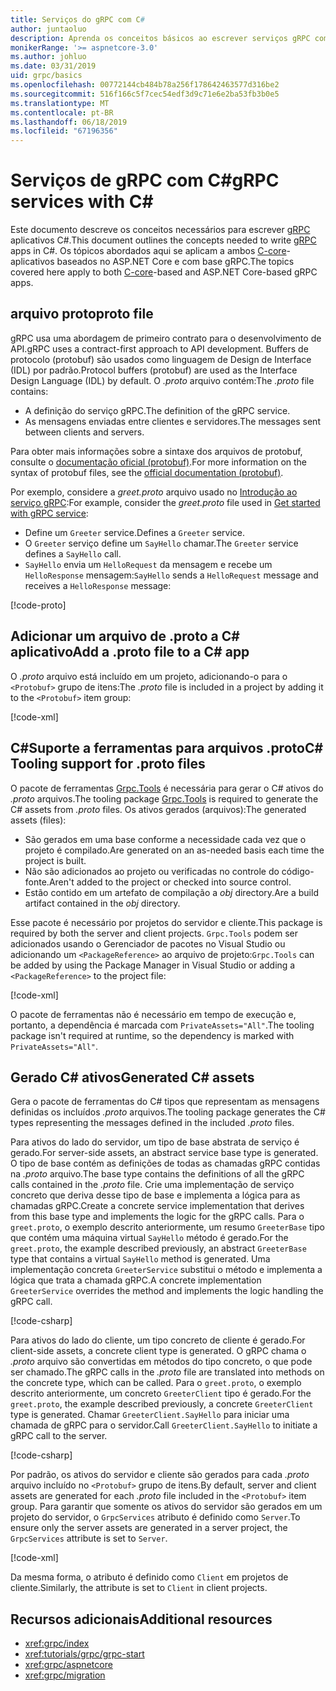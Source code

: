 ```yaml
---
title: Serviços do gRPC com C#
author: juntaoluo
description: Aprenda os conceitos básicos ao escrever serviços gRPC com C#.
monikerRange: '>= aspnetcore-3.0'
ms.author: johluo
ms.date: 03/31/2019
uid: grpc/basics
ms.openlocfilehash: 00772144cb484b78a256f178642463577d316be2
ms.sourcegitcommit: 516f166c5f7cec54edf3d9c71e6e2ba53fb3b0e5
ms.translationtype: MT
ms.contentlocale: pt-BR
ms.lasthandoff: 06/18/2019
ms.locfileid: "67196356"
---
```

# <a name="grpc-services-with-c"></a><span data-ttu-id="429fc-103">Serviços de gRPC com C\#</span><span class="sxs-lookup"><span data-stu-id="429fc-103">gRPC services with C\#</span></span>

<span data-ttu-id="429fc-104">Este documento descreve os conceitos necessários para escrever [gRPC](https://grpc.io/docs/guides/) aplicativos C#.</span><span class="sxs-lookup"><span data-stu-id="429fc-104">This document outlines the concepts needed to write [gRPC](https://grpc.io/docs/guides/) apps in C#.</span></span> <span data-ttu-id="429fc-105">Os tópicos abordados aqui se aplicam a ambos [C-core](https://grpc.io/blog/grpc-stacks)-aplicativos baseados no ASP.NET Core e com base gRPC.</span><span class="sxs-lookup"><span data-stu-id="429fc-105">The topics covered here apply to both [C-core](https://grpc.io/blog/grpc-stacks)-based and ASP.NET Core-based gRPC apps.</span></span>

## <a name="proto-file"></a><span data-ttu-id="429fc-106">arquivo proto</span><span class="sxs-lookup"><span data-stu-id="429fc-106">proto file</span></span>

<span data-ttu-id="429fc-107">gRPC usa uma abordagem de primeiro contrato para o desenvolvimento de API.</span><span class="sxs-lookup"><span data-stu-id="429fc-107">gRPC uses a contract-first approach to API development.</span></span> <span data-ttu-id="429fc-108">Buffers de protocolo (protobuf) são usados como linguagem de Design de Interface (IDL) por padrão.</span><span class="sxs-lookup"><span data-stu-id="429fc-108">Protocol buffers (protobuf) are used as the Interface Design Language (IDL) by default.</span></span> <span data-ttu-id="429fc-109">O *.proto* arquivo contém:</span><span class="sxs-lookup"><span data-stu-id="429fc-109">The *.proto* file contains:</span></span>

* <span data-ttu-id="429fc-110">A definição do serviço gRPC.</span><span class="sxs-lookup"><span data-stu-id="429fc-110">The definition of the gRPC service.</span></span>
* <span data-ttu-id="429fc-111">As mensagens enviadas entre clientes e servidores.</span><span class="sxs-lookup"><span data-stu-id="429fc-111">The messages sent between clients and servers.</span></span>

<span data-ttu-id="429fc-112">Para obter mais informações sobre a sintaxe dos arquivos de protobuf, consulte o [documentação oficial (protobuf)](https://developers.google.com/protocol-buffers/docs/proto3).</span><span class="sxs-lookup"><span data-stu-id="429fc-112">For more information on the syntax of protobuf files, see the [official documentation (protobuf)](https://developers.google.com/protocol-buffers/docs/proto3).</span></span>

<span data-ttu-id="429fc-113">Por exemplo, considere a *greet.proto* arquivo usado no [Introdução ao serviço gRPC](xref:tutorials/grpc/grpc-start):</span><span class="sxs-lookup"><span data-stu-id="429fc-113">For example, consider the *greet.proto* file used in [Get started with gRPC service](xref:tutorials/grpc/grpc-start):</span></span>

* <span data-ttu-id="429fc-114">Define um `Greeter` service.</span><span class="sxs-lookup"><span data-stu-id="429fc-114">Defines a `Greeter` service.</span></span>
* <span data-ttu-id="429fc-115">O `Greeter` serviço define um `SayHello` chamar.</span><span class="sxs-lookup"><span data-stu-id="429fc-115">The `Greeter` service defines a `SayHello` call.</span></span>
* <span data-ttu-id="429fc-116">`SayHello` envia um `HelloRequest` da mensagem e recebe um `HelloResponse` mensagem:</span><span class="sxs-lookup"><span data-stu-id="429fc-116">`SayHello` sends a `HelloRequest` message and receives a `HelloResponse` message:</span></span>

[!code-proto[](~/tutorials//grpc/grpc-start/sample/GrpcGreeter/Protos/greet.proto)]

## <a name="add-a-proto-file-to-a-c-app"></a><span data-ttu-id="429fc-117">Adicionar um arquivo de .proto a C\# aplicativo</span><span class="sxs-lookup"><span data-stu-id="429fc-117">Add a .proto file to a C\# app</span></span>

<span data-ttu-id="429fc-118">O *.proto* arquivo está incluído em um projeto, adicionando-o para o `<Protobuf>` grupo de itens:</span><span class="sxs-lookup"><span data-stu-id="429fc-118">The *.proto* file is included in a project by adding it to the `<Protobuf>` item group:</span></span>

[!code-xml[](~/tutorials/grpc/grpc-start/sample/GrpcGreeter/GrpcGreeter.csproj?highlight=2&range=7-9)]

## <a name="c-tooling-support-for-proto-files"></a><span data-ttu-id="429fc-119">C#Suporte a ferramentas para arquivos .proto</span><span class="sxs-lookup"><span data-stu-id="429fc-119">C# Tooling support for .proto files</span></span>

<span data-ttu-id="429fc-120">O pacote de ferramentas [Grpc.Tools](https://www.nuget.org/packages/Grpc.Tools/) é necessária para gerar o C# ativos do *.proto* arquivos.</span><span class="sxs-lookup"><span data-stu-id="429fc-120">The tooling package [Grpc.Tools](https://www.nuget.org/packages/Grpc.Tools/) is required to generate the C# assets from *.proto* files.</span></span> <span data-ttu-id="429fc-121">Os ativos gerados (arquivos):</span><span class="sxs-lookup"><span data-stu-id="429fc-121">The generated assets (files):</span></span>

* <span data-ttu-id="429fc-122">São gerados em uma base conforme a necessidade cada vez que o projeto é compilado.</span><span class="sxs-lookup"><span data-stu-id="429fc-122">Are generated on an as-needed basis each time the project is built.</span></span>
* <span data-ttu-id="429fc-123">Não são adicionados ao projeto ou verificadas no controle do código-fonte.</span><span class="sxs-lookup"><span data-stu-id="429fc-123">Aren't added to the project or checked into source control.</span></span>
* <span data-ttu-id="429fc-124">Estão contido em um artefato de compilação a *obj* directory.</span><span class="sxs-lookup"><span data-stu-id="429fc-124">Are a build artifact contained in the *obj* directory.</span></span>

<span data-ttu-id="429fc-125">Esse pacote é necessário por projetos do servidor e cliente.</span><span class="sxs-lookup"><span data-stu-id="429fc-125">This package is required by both the server and client projects.</span></span> <span data-ttu-id="429fc-126">`Grpc.Tools` podem ser adicionados usando o Gerenciador de pacotes no Visual Studio ou adicionando um `<PackageReference>` ao arquivo de projeto:</span><span class="sxs-lookup"><span data-stu-id="429fc-126">`Grpc.Tools` can be added by using the Package Manager in Visual Studio or adding a `<PackageReference>` to the project file:</span></span>

[!code-xml[](~/tutorials/grpc/grpc-start/sample/GrpcGreeter/GrpcGreeter.csproj?highlight=1&range=15)]

<span data-ttu-id="429fc-127">O pacote de ferramentas não é necessário em tempo de execução e, portanto, a dependência é marcada com `PrivateAssets="All"`.</span><span class="sxs-lookup"><span data-stu-id="429fc-127">The tooling package isn't required at runtime, so the dependency is marked with `PrivateAssets="All"`.</span></span>

## <a name="generated-c-assets"></a><span data-ttu-id="429fc-128">Gerado C# ativos</span><span class="sxs-lookup"><span data-stu-id="429fc-128">Generated C# assets</span></span>

<span data-ttu-id="429fc-129">Gera o pacote de ferramentas do C# tipos que representam as mensagens definidas os incluídos *.proto* arquivos.</span><span class="sxs-lookup"><span data-stu-id="429fc-129">The tooling package generates the C# types representing the messages defined in the included *.proto* files.</span></span>

<span data-ttu-id="429fc-130">Para ativos do lado do servidor, um tipo de base abstrata de serviço é gerado.</span><span class="sxs-lookup"><span data-stu-id="429fc-130">For server-side assets, an abstract service base type is generated.</span></span> <span data-ttu-id="429fc-131">O tipo de base contém as definições de todas as chamadas gRPC contidas na *.proto* arquivo.</span><span class="sxs-lookup"><span data-stu-id="429fc-131">The base type contains the definitions of all the gRPC calls contained in the *.proto* file.</span></span> <span data-ttu-id="429fc-132">Crie uma implementação de serviço concreto que deriva desse tipo de base e implementa a lógica para as chamadas gRPC.</span><span class="sxs-lookup"><span data-stu-id="429fc-132">Create a concrete service implementation that derives from this base type and implements the logic for the gRPC calls.</span></span> <span data-ttu-id="429fc-133">Para o `greet.proto`, o exemplo descrito anteriormente, um resumo `GreeterBase` tipo que contém uma máquina virtual `SayHello` método é gerado.</span><span class="sxs-lookup"><span data-stu-id="429fc-133">For the `greet.proto`, the example described previously, an abstract `GreeterBase` type that contains a virtual `SayHello` method is generated.</span></span> <span data-ttu-id="429fc-134">Uma implementação concreta `GreeterService` substitui o método e implementa a lógica que trata a chamada gRPC.</span><span class="sxs-lookup"><span data-stu-id="429fc-134">A concrete implementation `GreeterService` overrides the method and implements the logic handling the gRPC call.</span></span>

[!code-csharp[](~/tutorials//grpc/grpc-start/sample/GrpcGreeter/Services/GreeterService.cs?name=snippet)]

<span data-ttu-id="429fc-135">Para ativos do lado do cliente, um tipo concreto de cliente é gerado.</span><span class="sxs-lookup"><span data-stu-id="429fc-135">For client-side assets, a concrete client type is generated.</span></span> <span data-ttu-id="429fc-136">O gRPC chama o *.proto* arquivo são convertidas em métodos do tipo concreto, o que pode ser chamado.</span><span class="sxs-lookup"><span data-stu-id="429fc-136">The gRPC calls in the *.proto* file are translated into methods on the concrete type, which can be called.</span></span> <span data-ttu-id="429fc-137">Para o `greet.proto`, o exemplo descrito anteriormente, um concreto `GreeterClient` tipo é gerado.</span><span class="sxs-lookup"><span data-stu-id="429fc-137">For the `greet.proto`, the example described previously, a concrete `GreeterClient` type is generated.</span></span> <span data-ttu-id="429fc-138">Chamar `GreeterClient.SayHello` para iniciar uma chamada de gRPC para o servidor.</span><span class="sxs-lookup"><span data-stu-id="429fc-138">Call `GreeterClient.SayHello` to initiate a gRPC call to the server.</span></span>

[!code-csharp[](~/tutorials//grpc/grpc-start/sample/GrpcGreeterClient/Program.cs?highlight=5-8&name=snippet)]

<span data-ttu-id="429fc-139">Por padrão, os ativos do servidor e cliente são gerados para cada *.proto* arquivo incluído no `<Protobuf>` grupo de itens.</span><span class="sxs-lookup"><span data-stu-id="429fc-139">By default, server and client assets are generated for each *.proto* file included in the `<Protobuf>` item group.</span></span> <span data-ttu-id="429fc-140">Para garantir que somente os ativos do servidor são gerados em um projeto do servidor, o `GrpcServices` atributo é definido como `Server`.</span><span class="sxs-lookup"><span data-stu-id="429fc-140">To ensure only the server assets are generated in a server project, the `GrpcServices` attribute is set to `Server`.</span></span>

[!code-xml[](~/tutorials//grpc/grpc-start/sample/GrpcGreeter/GrpcGreeter.csproj?highlight=2&range=7-9)]

<span data-ttu-id="429fc-141">Da mesma forma, o atributo é definido como `Client` em projetos de cliente.</span><span class="sxs-lookup"><span data-stu-id="429fc-141">Similarly, the attribute is set to `Client` in client projects.</span></span>

## <a name="additional-resources"></a><span data-ttu-id="429fc-142">Recursos adicionais</span><span class="sxs-lookup"><span data-stu-id="429fc-142">Additional resources</span></span>

* <xref:grpc/index>
* <xref:tutorials/grpc/grpc-start>
* <xref:grpc/aspnetcore>
* <xref:grpc/migration>
